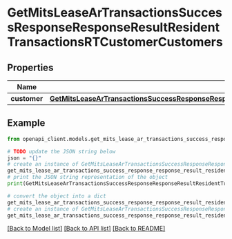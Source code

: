 # GetMitsLeaseArTransactionsSuccessResponseResponseResultResidentTransactionsRTCustomerCustomers


## Properties

Name | Type | Description | Notes
------------ | ------------- | ------------- | -------------
**customer** | [**GetMitsLeaseArTransactionsSuccessResponseResponseResultResidentTransactionsRTCustomerCustomersCustomer**](GetMitsLeaseArTransactionsSuccessResponseResponseResultResidentTransactionsRTCustomerCustomersCustomer.md) |  | 

## Example

```python
from openapi_client.models.get_mits_lease_ar_transactions_success_response_response_result_resident_transactions_rt_customer_customers import GetMitsLeaseArTransactionsSuccessResponseResponseResultResidentTransactionsRTCustomerCustomers

# TODO update the JSON string below
json = "{}"
# create an instance of GetMitsLeaseArTransactionsSuccessResponseResponseResultResidentTransactionsRTCustomerCustomers from a JSON string
get_mits_lease_ar_transactions_success_response_response_result_resident_transactions_rt_customer_customers_instance = GetMitsLeaseArTransactionsSuccessResponseResponseResultResidentTransactionsRTCustomerCustomers.from_json(json)
# print the JSON string representation of the object
print(GetMitsLeaseArTransactionsSuccessResponseResponseResultResidentTransactionsRTCustomerCustomers.to_json())

# convert the object into a dict
get_mits_lease_ar_transactions_success_response_response_result_resident_transactions_rt_customer_customers_dict = get_mits_lease_ar_transactions_success_response_response_result_resident_transactions_rt_customer_customers_instance.to_dict()
# create an instance of GetMitsLeaseArTransactionsSuccessResponseResponseResultResidentTransactionsRTCustomerCustomers from a dict
get_mits_lease_ar_transactions_success_response_response_result_resident_transactions_rt_customer_customers_from_dict = GetMitsLeaseArTransactionsSuccessResponseResponseResultResidentTransactionsRTCustomerCustomers.from_dict(get_mits_lease_ar_transactions_success_response_response_result_resident_transactions_rt_customer_customers_dict)
```
[[Back to Model list]](../README.md#documentation-for-models) [[Back to API list]](../README.md#documentation-for-api-endpoints) [[Back to README]](../README.md)


